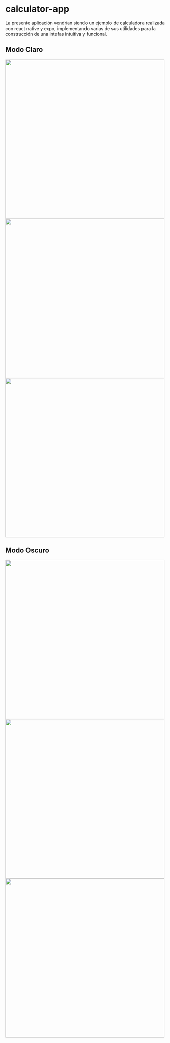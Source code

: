 # calculator-app
La presente aplicación vendrían siendo un ejemplo de calculadora realizada con react native y expo, implementando varias de sus utilidades para la construcción de una intefas intuitiva y funcional.

## Modo Claro

<img src="https://github.com/JDPMJ/calculator-app/blob/master/assets/calculator-app-img-1.jpg" width="500">

<img src="https://github.com/JDPMJ/calculator-app/blob/master/assets/calculator-app-img-2.jpg" width="500">

<img src="https://github.com/JDPMJ/calculator-app/blob/master/assets/calculator-app-img-3.jpg" width="500">

## Modo Oscuro

<img src="https://github.com/JDPMJ/calculator-app/blob/master/assets/calculator-app-img-4.jpg" width="500">

<img src="https://github.com/JDPMJ/calculator-app/blob/master/assets/calculator-app-img-5.jpg" width="500">

<img src="https://github.com/JDPMJ/calculator-app/blob/master/assets/calculator-app-img-6.jpg" width="500">
